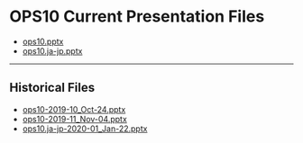 <!--
This is a machine generated file,
and should not be edited,
as it will be overwritten with future updates.

If you have questions around this process
please contact Scott Cate
-->

# OPS10 Current Presentation Files

- [ops10.pptx](https://globaleventcdn.blob.core.windows.net/assets/ops/ops10/ops10.pptx)
- [ops10.ja-jp.pptx](https://globaleventcdn.blob.core.windows.net/assets/ops/ops10/ops10.ja-jp.pptx)
---
## Historical Files
- [ops10-2019-10_Oct-24.pptx](https://globaleventcdn.blob.core.windows.net/assets/ops/ops10/ops10-2019-10_Oct-24.pptx)
- [ops10-2019-11_Nov-04.pptx](https://globaleventcdn.blob.core.windows.net/assets/ops/ops10/ops10-2019-11_Nov-04.pptx)
- [ops10.ja-jp-2020-01_Jan-22.pptx](https://globaleventcdn.blob.core.windows.net/assets/ops/ops10/ops10.ja-jp-2020-01_Jan-22.pptx)


